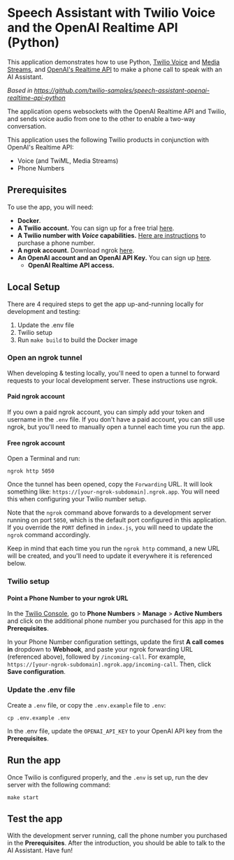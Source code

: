 #  Speech Assistant with Twilio Voice and the OpenAI Realtime API (Python)

This application demonstrates how to use Python, [Twilio Voice](https://www.twilio.com/docs/voice) and [Media Streams](https://www.twilio.com/docs/voice/media-streams), and [OpenAI's Realtime API](https://platform.openai.com/docs/) to make a phone call to speak with an AI Assistant.

_Based in https://github.com/twilio-samples/speech-assistant-openai-realtime-api-python_

The application opens websockets with the OpenAI Realtime API and Twilio, and sends voice audio from one to the other to enable a two-way conversation.

This application uses the following Twilio products in conjunction with OpenAI's Realtime API:
- Voice (and TwiML, Media Streams)
- Phone Numbers

## Prerequisites

To use the app, you will  need:

- **Docker**.
- **A Twilio account.** You can sign up for a free trial [here](https://www.twilio.com/try-twilio).
- **A Twilio number with _Voice_ capabilities.** [Here are instructions](https://help.twilio.com/articles/223135247-How-to-Search-for-and-Buy-a-Twilio-Phone-Number-from-Console) to purchase a phone number.
- **A ngrok account.** Download ngrok [here](https://ngrok.com/).
- **An OpenAI account and an OpenAI API Key.** You can sign up [here](https://platform.openai.com/).
  - **OpenAI Realtime API access.**

## Local Setup

There are 4 required steps to get the app up-and-running locally for development and testing:
1. Update the .env file
1. Twilio setup
1. Run `make build` to build the Docker image


### Open an ngrok tunnel
When developing & testing locally, you'll need to open a tunnel to forward requests to your local development server. These instructions use ngrok.

#### Paid ngrok account
If you own a paid ngrok account, you can simply add your token and username in the `.env` file. If you don't have a paid account, you can still use ngrok, but you'll need to manually open a tunnel each time you run the app.

#### Free ngrok account
Open a Terminal and run:

```
ngrok http 5050
```
Once the tunnel has been opened, copy the `Forwarding` URL. It will look something like: `https://[your-ngrok-subdomain].ngrok.app`. You will
need this when configuring your Twilio number setup.

Note that the `ngrok` command above forwards to a development server running on port `5050`, which is the default port configured in this application. If
you override the `PORT` defined in `index.js`, you will need to update the `ngrok` command accordingly.

Keep in mind that each time you run the `ngrok http` command, a new URL will be created, and you'll need to update it everywhere it is referenced below.

### Twilio setup

#### Point a Phone Number to your ngrok URL
In the [Twilio Console](https://console.twilio.com/), go to **Phone Numbers** > **Manage** > **Active Numbers** and click on the additional phone number you purchased for this app in the **Prerequisites**.

In your Phone Number configuration settings, update the first **A call comes in** dropdown to **Webhook**, and paste your ngrok forwarding URL (referenced above), followed by `/incoming-call`. For example, `https://[your-ngrok-subdomain].ngrok.app/incoming-call`. Then, click **Save configuration**.

### Update the .env file

Create a `.env` file, or copy the `.env.example` file to `.env`:

```
cp .env.example .env
```

In the .env file, update the `OPENAI_API_KEY` to your OpenAI API key from the **Prerequisites**.

## Run the app
Once Twilio is configured properly, and the `.env` is set up, run the dev server with the following command:
```
make start
```
## Test the app
With the development server running, call the phone number you purchased in the **Prerequisites**. After the introduction, you should be able to talk to the AI Assistant. Have fun!
